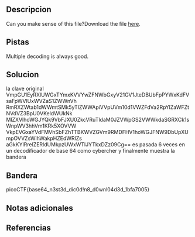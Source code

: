 ## Descripcion

Can you make sense of this file?Download the file [here](https://artifacts.picoctf.net/c/294/enc_flag).

## [](https://github.com/Roberto-PM/notas-hacking-is-2023-rpm/blob/main/picoCTF2023/02-repetitions.md#pistas)Pistas

Multiple decoding is always good.

## [](https://github.com/Roberto-PM/notas-hacking-is-2023-rpm/blob/main/picoCTF2023/02-repetitions.md#solucion)Solucion

la clave original VmpGU1EyRXlUWGxTYmxKVVYwZFNWbGxyV21GV1JteDBUbFpPYWxKdFVsaFpWVlUxWVZaS1ZWWnVh RmRXZWtab1dWWmtSMk5yTlZWWApiVVpUVm10d1VWZFdVa2RpYlZaWFZtNVdVZ3BpU0VKeldWUkNk MlZXVlhoWGJYQk9VbFJXU0ZkcVRuTldaM0JZVWpGS2VWWkdaSGRXCk1sWnpWV3hhVm1KRk5XOVVW VkpEVGxaYVdFMVhSbFZhTTBKWVZGVm9RMDFHV1hoWGJFNW9DbUpXUmpOVVZsWlhWakpHZEdWRlZs aGkKYlRrelZERldUMkpzUWxWTlJYTkxDZz09Cg== es pasada 6 veces en un decodificador de base 64 como cybercher y finalmente muestra la bandera

## [](https://github.com/Roberto-PM/notas-hacking-is-2023-rpm/blob/main/picoCTF2023/02-repetitions.md#bandera)Bandera

picoCTF{base64_n3st3d_dic0d!n8_d0wnl04d3d_1bfa7005}

## [](https://github.com/Roberto-PM/notas-hacking-is-2023-rpm/blob/main/picoCTF2023/02-repetitions.md#notas-adicionales)Notas adicionales

## [](https://github.com/Roberto-PM/notas-hacking-is-2023-rpm/blob/main/picoCTF2023/02-repetitions.md#referencias)Referencias